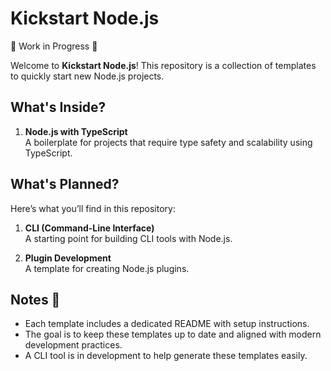 # Kickstart Node.js

🚧 Work in Progress 🚧

Welcome to **Kickstart Node.js**! This repository is a collection of templates to quickly start new Node.js projects.

## What's Inside?

1. **Node.js with TypeScript**  
   A boilerplate for projects that require type safety and scalability using TypeScript.

## What's Planned?

Here’s what you’ll find in this repository:

1. **CLI (Command-Line Interface)**  
   A starting point for building CLI tools with Node.js.

2. **Plugin Development**  
   A template for creating Node.js plugins.

## Notes 📝

- Each template includes a dedicated README with setup instructions.
- The goal is to keep these templates up to date and aligned with modern development practices.
- A CLI tool is in development to help generate these templates easily.
